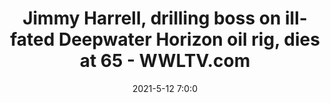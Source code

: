 ---
"title": "Jimmy Harrell, drilling boss on ill-fated Deepwater Horizon oil rig, dies at 65 - WWLTV.com"
"date": "2021-5-12 7:0:0"
"feed_name": "GOOGLENEWS"
"feed_website": "https://news.google.com/search?q=drilling%2Bincident&hl=en-US&gl=US&ceid=US:en"
"feed_rss": "https://news.google.com/rss/search?q=drilling%2Bincident&hl=en-US&gl=US&ceid=US:en"
"link": "https://www.wwltv.com/article/news/jimmy-harrell-drilling-boss-on-ill-fated-deepwater-horizon-oil-rig-dies-at-65/289-16e18b3b-9ec2-4834-887b-25fb17084dd8"
"file": "_posts/de296f41c9997244f0f5703c1a20082f55ea076d.md"
"accident": "1"
"drilling": "1"
---